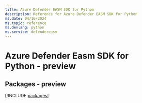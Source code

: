 ```yaml
---
title: Azure Defender EASM SDK for Python
description: Reference for Azure Defender EASM SDK for Python
ms.date: 04/16/2024
ms.topic: reference
ms.devlang: python
ms.service: defendereasm
---
```

# Azure Defender Easm SDK for Python - preview
## Packages - preview
[!INCLUDE [packages](defender-easm-index.md)]